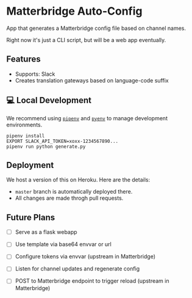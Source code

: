 # Matterbridge Auto-Config

App that generates a Matterbridge config file based on channel names.

Right now it's just a CLI script, but will be a web app eventually.

## Features

- Supports: Slack
- Creates translation gateways based on language-code suffix

## :computer: Local Development

We recommend using [`pipenv`][pipenv] and [`pyenv`][pyenv] to manage
development environments.

```
pipenv install
EXPORT SLACK_API_TOKEN=xoxx-1234567890...
pipenv run python generate.py
```

## Deployment

We host a version of this on Heroku. Here are the details:

- `master` branch is automatically deployed there.
- All changes are made throgh pull requests.

## Future Plans

- [ ] Serve as a flask webapp
- [ ] Use template via base64 envvar or url
- [ ] Configure tokens via envvar (upstream in Matterbridge)
- [ ] Listen for channel updates and regenerate config
- [ ] POST to Matterbridge endpoint to trigger reload (upstream in
  Matterbridge)

   [pipenv]: https://pipenv.readthedocs.io/en/latest/
   [pyenv]: https://github.com/pyenv/pyenv

